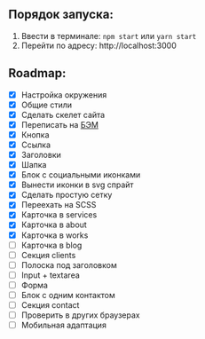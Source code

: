 ## Порядок запуска:

1. Ввести в терминале: `npm start` или `yarn start`
2. Перейти по адресу: http://localhost:3000

## Roadmap:

- [x] Настройка окружения
- [x] Общие стили
- [x] Сделать скелет сайта
- [x] Переписать на [БЭМ](https://ru.bem.info/)
- [x] Кнопка
- [x] Ссылка
- [x] Заголовки
- [x] Шапка
- [x] Блок с социальными иконками
- [x] Вынести иконки в svg спрайт
- [x] Сделать простую сетку
- [x] Переехать на SCSS
- [x] Карточка в services
- [x] Карточка в about
- [x] Карточка в works
- [ ] Карточка в blog
- [ ] Секция clients
- [ ] Полоска под заголовком
- [ ] Input + textarea
- [ ] Форма
- [ ] Блок с одним контактом
- [ ] Секция contact
- [ ] Проверить в других браузерах
- [ ] Мобильная адаптация
